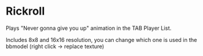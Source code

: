 # Rickroll

Plays "Never gonna give you up" animation in the TAB Player List.

Includes 8x8 and 16x16 resolution, you can change which one is used in the bbmodel (right click -> replace texture)